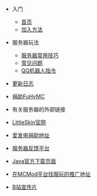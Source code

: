 * 入门
  * [首页](/README "FuHyMC - Minecraft高版本粘液科技群组服务器")
  * [加入方法](how-to-join.md)
* 服务器玩法
  * [服务器常用技巧](fu-wu-qi-wan-fa/useful-skills.md)
  * [常见问题](fu-wu-qi-wan-fa/faq.md)
  * [QQ机器人指令](fu-wu-qi-wan-fa/qqbot.md)
* [更新日志](changelog.md)
* [捐助FuHyMC](sponsor.md)

* 有关服务器的外部链接
* [LittleSkin官网](https://mcskin.littleservice.cn/)
* [爱发电捐助地址](https://afdian.net/@DXTL666)
* [服务器反馈平台](https://support.qq.com/products/174476)
* [Java官方下载页面](https://java.com/zh-CN/download/)
* [在MCMod平台找服玩的推广地址](https://play.mcmod.cn/sv20183807.html)
* [B站宣传片](https://www.bilibili.com/video/BV13k4y1B7jJ/)

